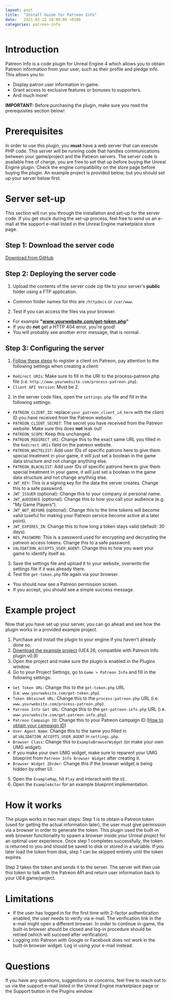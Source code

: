 ```yaml
---
layout: post
title:  "Install Guide for Patreon Info"
date:   2021-03-22 20:00:00 +0100
categories: patreon-info
---
```

# Introduction
Patreon Info is a code plugin for Unreal Engine 4 which allows you to obtain Patreon information from your user, such as their profile and pledge info. This allows you to:

* Display patron user information in-game.
* Grant access to exclusive features or bonuses to supporters.
* And much more!

**IMPORTANT:** Before purchasing the plugin, make sure you read the prerequisites section below!

# Prerequisites
In order to use this plugin, you **must** have a web server that can execute PHP code. This server will be running code that handles communications between your game/project and the Patreon servers.
The server code is available free of charge, you are free to set that up before buying the Unreal Engine plugin.
Check the engine compatibility on the store page before buying the plugin.
An example project is provided below, but you should set up your server below first.

# Server set-up
This section will run you through the installation and set-up for the server code. If you get stuck during the set-up process, feel free to send us an e-mail at the support e-mail listed in the Unreal Engine marketplace store page.

## Step 1: Download the server code
[Download from GitHub][github-server-releases]

## Step 2: Deploying the server code
1. Upload the contents of the server code zip file to your server's **public** folder using a FTP application.
  * Common folder names for this are `/httpdocs` or `/var/www`.
2. Test if you can access the files via your browser.
  * For example **"www.yourwebsite.com/get-token.php"**
  * If you do **not** get a HTTP 404 error, you're good!
  * You will probably see another error message, that is normal.

## Step 3: Configuring the server
1. [Follow these steps][patreon-register-client] to register a client on Patreon, pay attention to the following settings when creating a client:
  * `Redirect URIs`: Make sure to fill in the URI to the process-patreon.php file (i.e. `http://www.yourwebsite.com/process-patreon.php`).
  * `Client API Version`: Must be 2.
2. In the server code files, open the `settings.php` file and fill in the following settings:
  * `PATREON_CLIENT_ID`: replace `your_patreon_client_id_here` with the client ID you have received from the Patreon website.
  * `PATREON_CLIENT_SECRET`: The secret you have received from the Patreon website. Make sure this does **not** leak out!
  * `PATREON_SCOPE`: Keep this unchanged.
  * `PATREON_REDIRECT_URI`: Change this to the exact same URL you filled in the `Redirect URIs` field on the patreon website.
  * `PATREON_WHITELIST`: Add user IDs of specific patrons here to give them special treatment in your game, it will just set a boolean in the game data structure and not change anything else.
  * `PATREON_BLACKLIST`: Add user IDs of specific patrons here to give them special treatment in your game, it will just set a boolean in the game data structure and not change anything else.
  * `JWT_KEY`: This is a signing key for the data the server creates. Change this to a safe password.
  * `JWT_ISSUER` (optional): Change this to your company or personal name.
  * `JWT_AUDIENCE` (optional): Change this to how you call your audience (e.g. "My Game Players").
  * `JWT_NOT_BEFORE` (optional): Change this to the time tokens will become valid (useful for making your Patreon service become active at a later point).
  * `JWT_EXPIRES_IN`: Change this to how long a token stays valid (default: 30 days).
  * `AES_PASSWORD`: This is a password used for encrypting and decrypting the patreon access tokens. Change this to a safe password.
  * `VALIDATION_ACCEPTS_USER_AGENT`: Change this to how you want your game to identify itself as.
3. Save the settings file and upload it to your website, overwrite the settings file if it was already there.
4. Test the `get-token.php` file again via your browser.
  * You should now see a Patreon permission screen.
  * If you accept, you should see a simple success message.

# Example project
Now that you have set up your server, you can go ahead and see how the plugin works in a provided example project.

1. Purchase and install the plugin to your engine if you haven't already done so.
2. [Download the example project][example-project] (UE4.26, compatible with Patreon Info plugin v0.9)
3. Open the project and make sure the plugin is enabled in the Plugins window.
4. Go to your Project Settings, go to `Game > Patreon Info` and fill in the following settings:
  * `Get Token URL`: Change this to the `get-token.php` URL (i.e. `www.yourwebsite.com/get-token.php`).
  * `Token Obtained URL`: Change this to the `process-patreon.php` URL (i.e. `www.yourwebsite.com/process-patreon.php`).
  * `Patreon Info Get URL`: Change this to the `get-patreon-info.php` URL (i.e. `www.yourwebsite.com/get-patreon-info.php`).
  * `Patreon Campaign ID`: Change this to your Patreon campaign ID ([How to obtain your campaign ID][patreon-campaign-id])
  * `User Agent Name`: Change this to the same you filled in at `VALIDATION_ACCEPTS_USER_AGENT` in `settings.php`.
  * `Browser Class`: Change this to `ExampleBrowserWidget` (or make your own UMG widget).
  * If you make your own UMG widget, make sure to reparent your UMG blueprint from `Patreon Info Browser Widget` after creating it.
  * `Browser Widget ZOrder`: Change this if the browser widget is being hidden by other UI.
5. Open the `ExampleMap`, hit `Play` and interact with the `UI`.
6. Open the `ExampleActor` for an example blueprint implementation.

# How it works
The plugin works in two main steps: Step 1 is to obtain a Patreon token (used for getting the actual information later), the user must give permission via a browser in order to generate the token. This plugin used the built-in web browser functionality to spawn a browser inside your Unreal project for an optimal user experience. Once step 1 completes successfully, the token is returned to you and should be saved to disk or stored in a variable. If you later load the token from disk, step 1 can be skipped entirely until the token expires.

Step 2 takes the token and sends it to the server. The server will then use this token to talk with the Patreon API and return user information back to your UE4 game/project.

# Limitations
* If the user has logged in for the first time with 2-factor authentication enabled, the user needs to verify via e-mail. The verification link in the e-mail might open a different browser. In order to continue in-game, the built-in browser should be closed and log-in procedure should be retried (which will succeed after verification).
* Logging into Patreon with Google or Facebook does not work in the built-in browser widget. Log in using your e-mail instead.

# Questions
If you have any questions, suggestions or concerns, feel free to reach out to us via the support e-mail listed in the Unreal Engine marketplace page or the Support button in the Plugins window.

[github-server-releases]: https://github.com/Green-Forest-Games/patreon-info-server/releases
[example-project]: {{site.url}}/docs/files/PatreonInfoExample_5.zip
[patreon-register-client]: https://docs.patreon.com/#clients-and-api-keys
[patreon-campaign-id]: https://www.patreondevelopers.com/t/campaign-id-place/68